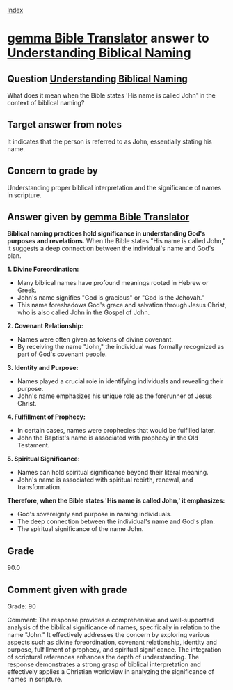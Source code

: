
[Index](../../index.md)
# [gemma Bible Translator](../../answering_models/gemma_Bible_Translator.md) answer to [Understanding Biblical Naming](../../questions/Understanding_Biblical_Naming.md)

## Question [Understanding Biblical Naming](../../questions/Understanding_Biblical_Naming.md)
What does it mean when the Bible states 'His name is called John' in the context of biblical naming?

## Target answer from notes
It indicates that the person is referred to as John, essentially stating his name.

## Concern to grade by
Understanding proper biblical interpretation and the significance of names in scripture.

## Answer given by [gemma Bible Translator](../../answering_models/gemma_Bible_Translator.md)
**Biblical naming practices hold significance in understanding God's purposes and revelations.** When the Bible states "His name is called John," it suggests a deep connection between the individual's name and God's plan.

**1. Divine Foreordination:**

* Many biblical names have profound meanings rooted in Hebrew or Greek.
* John's name signifies "God is gracious" or "God is the Jehovah."
* This name foreshadows God's grace and salvation through Jesus Christ, who is also called John in the Gospel of John.

**2. Covenant Relationship:**

* Names were often given as tokens of divine covenant.
* By receiving the name "John," the individual was formally recognized as part of God's covenant people.

**3. Identity and Purpose:**

* Names played a crucial role in identifying individuals and revealing their purpose.
* John's name emphasizes his unique role as the forerunner of Jesus Christ.

**4. Fulfillment of Prophecy:**

* In certain cases, names were prophecies that would be fulfilled later.
* John the Baptist's name is associated with prophecy in the Old Testament.

**5. Spiritual Significance:**

* Names can hold spiritual significance beyond their literal meaning.
* John's name is associated with spiritual rebirth, renewal, and transformation.

**Therefore, when the Bible states 'His name is called John,' it emphasizes:**

* God's sovereignty and purpose in naming individuals.
* The deep connection between the individual's name and God's plan.
* The spiritual significance of the name John.

## Grade
90.0

## Comment given with grade
Grade: 90

Comment: The response provides a comprehensive and well-supported analysis of the biblical significance of names, specifically in relation to the name "John." It effectively addresses the concern by exploring various aspects such as divine foreordination, covenant relationship, identity and purpose, fulfillment of prophecy, and spiritual significance. The integration of scriptural references enhances the depth of understanding. The response demonstrates a strong grasp of biblical interpretation and effectively applies a Christian worldview in analyzing the significance of names in scripture.

